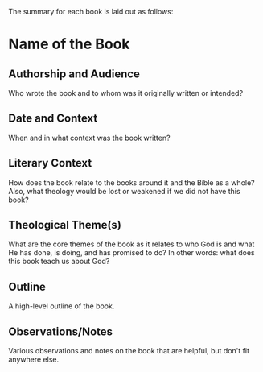 The summary for each book is laid out as follows:

# Name of the Book

## Authorship and Audience
Who wrote the book and to whom was it originally written or intended?

## Date and Context
When and in what context was the book written?

## Literary Context
How does the book relate to the books around it and the Bible as a whole? Also, what theology would be lost or weakened if we did not have this book?

## Theological Theme(s)
What are the core themes of the book as it relates to who God is and what He has done, is doing, and has promised to do? In other words: what does this book teach us about God?

## Outline
A high-level outline of the book.

## Observations/Notes
Various observations and notes on the book that are helpful, but don't fit anywhere else.
